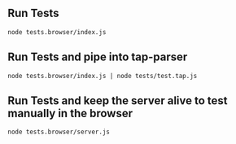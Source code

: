 ## Run Tests

```
node tests.browser/index.js
```

## Run Tests and pipe into tap-parser

```
node tests.browser/index.js | node tests/test.tap.js
```

## Run Tests and keep the server alive to test manually in the browser

```
node tests.browser/server.js
```
